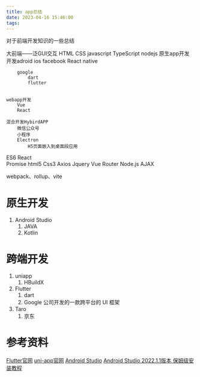```yaml
---
title: app总结
date: 2023-04-16 15:46:00
tags:
---
```


对于前端开发知识的一些总结




大前端——泛GUI交互
    HTML
    CSS
    javascript
    TypeScript
    nodejs
    原生app开发
        开发adroid ios
        facebook
            React native

        google
            dart
            flutter


    webapp开发
        Vue
        React

    混合开发HybirdAPP
        微信公众号
        小程序
        Electron
            H5页面嵌入到桌面段应用
ES6
React        
Promise
html5
Css3
Axios
Jquery
Vue Router
Node.js
AJAX




webpack、rollup、vite

# 原生开发
1. Android Studio
   1. JAVA
   2. Kotlin


# 跨端开发
1. uniapp
   1. HBuildX
2. Flutter
   1. dart 
   2. Google 公司开发的一款跨平台的 UI 框架
3. Taro 
   1. 京东

# 参考资料
[Flutter官网](https://flutter.cn/)
[uni-app官网](https://www.dcloud.io/)
[Android Studio](https://developer.android.google.cn/?hl=zh-cn)
[Android Studio 2022.1.1版本 保姆级安装教程](https://blog.csdn.net/SherlockStark/article/details/129298768?ydreferer=aHR0cHM6Ly9jbi5iaW5nLmNvbS8%3D)

